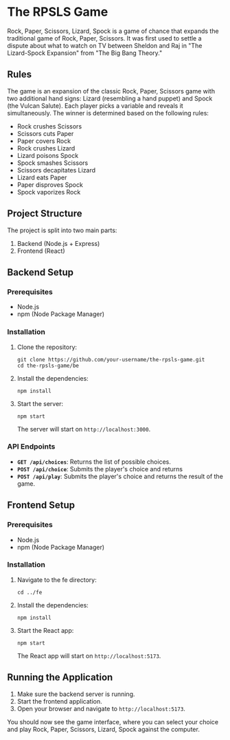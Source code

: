 # The RPSLS Game

Rock, Paper, Scissors, Lizard, Spock is a game of chance that expands the traditional game of Rock, Paper, Scissors. It was first used to settle a dispute about what to watch on TV between Sheldon and Raj in "The Lizard-Spock Expansion" from "The Big Bang Theory."

## Rules

The game is an expansion of the classic Rock, Paper, Scissors game with two additional hand signs: Lizard (resembling a hand puppet) and Spock (the Vulcan Salute). Each player picks a variable and reveals it simultaneously. The winner is determined based on the following rules:

- Rock crushes Scissors
- Scissors cuts Paper
- Paper covers Rock
- Rock crushes Lizard
- Lizard poisons Spock
- Spock smashes Scissors
- Scissors decapitates Lizard
- Lizard eats Paper
- Paper disproves Spock
- Spock vaporizes Rock

## Project Structure

The project is split into two main parts:

1. Backend (Node.js + Express)
2. Frontend (React)

## Backend Setup

### Prerequisites

- Node.js
- npm (Node Package Manager)

### Installation

1. Clone the repository:

   ```
   git clone https://github.com/your-username/the-rpsls-game.git
   cd the-rpsls-game/be
   ```

2. Install the dependencies:

   ```
   npm install
   ```

3. Start the server:

   ```
   npm start
   ```

   The server will start on `http://localhost:3000`.

### API Endpoints

- **`GET /api/choices`**: Returns the list of possible choices.
- **`POST /api/choice`**: Submits the player's choice and returns
- **`POST /api/play`**: Submits the player's choice and returns the result of the game.

## Frontend Setup

### Prerequisites

- Node.js
- npm (Node Package Manager)

### Installation

1. Navigate to the fe directory:

   ```
   cd ../fe
   ```

2. Install the dependencies:

   ```
   npm install
   ```

3. Start the React app:

   ```
   npm start
   ```

   The React app will start on `http://localhost:5173`.

## Running the Application

1. Make sure the backend server is running.
2. Start the frontend application.
3. Open your browser and navigate to `http://localhost:5173`.

You should now see the game interface, where you can select your choice and play Rock, Paper, Scissors, Lizard, Spock against the computer.
